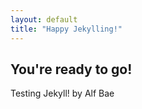 ```yaml
---
layout: default
title: "Happy Jekylling!"
---
```


## You're ready to go!

Testing Jekyll! by Alf Bae
